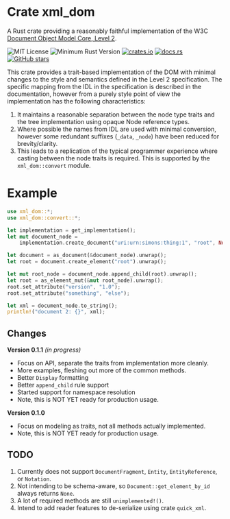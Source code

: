 # Crate xml_dom

A Rust crate providing a reasonably faithful implementation of the  W3C 
[Document Object Model Core, Level 2](https://www.w3.org/TR/DOM-Level-2-Core).

![MIT License](https://img.shields.io/badge/license-mit-118811.svg)
![Minimum Rust Version](https://img.shields.io/badge/Min%20Rust-1.38-green.svg)
[![crates.io](https://img.shields.io/crates/v/upnp-rs.svg)](https://crates.io/crates/xml_dom)
[![docs.rs](https://docs.rs/xml_dom/badge.svg)](https://docs.rs/xml_dom)
[![GitHub stars](https://img.shields.io/github/stars/johnstonskj/rust-xml_dom.svg)](https://github.com/johnstonskj/rust-xml_dom/stargazers)

This crate provides a trait-based implementation of the DOM with minimal changes to the style
and semantics defined in the Level 2 specification. The specific mapping from the IDL in the
specification is described in the documentation, however from a purely style point of
view the implementation has the following characteristics:

1. It maintains a reasonable separation between the node type traits and the tree implementation
   using opaque Node reference types.
1. Where possible the names from IDL are used with minimal conversion, however some redundant
   suffixes (`_data`, `_node`) have been reduced for brevity/clarity.
1. This leads to a replication of the typical programmer experience where casting between the
   node traits is required. This is supported by the `xml_dom::convert` module.

# Example

```rust
use xml_dom::*;
use xml_dom::convert::*;

let implementation = get_implementation();
let mut document_node =
    implementation.create_document("uri:urn:simons:thing:1", "root", None).unwrap();

let document = as_document(&document_node).unwrap();
let root = document.create_element("root").unwrap();

let mut root_node = document_node.append_child(root).unwrap();
let root = as_element_mut(&mut root_node).unwrap();
root.set_attribute("version", "1.0");
root.set_attribute("something", "else");

let xml = document_node.to_string();
println!("document 2: {}", xml);
```

## Changes

**Version 0.1.1** _(in progress)_

* Focus on API, separate the traits from implementation more cleanly.
* More examples, fleshing out more of the common methods.
* Better `Display` formatting
* Better `append_child` rule support
* Started support for namespace resolution
* Note, this is NOT YET ready for production usage.

**Version 0.1.0**

* Focus on modeling as traits, not all methods actually implemented.
* Note, this is NOT YET ready for production usage.

## TODO

1. Currently does not support `DocumentFragment`, `Entity`, `EntityReference`, or `Notation`.
1. Not intending to be schema-aware, so `Document::get_element_by_id` always returns `None`.
1. A lot of required methods are still `unimplemented!()`.
1. Intend to add reader features to de-serialize using crate `quick_xml`.